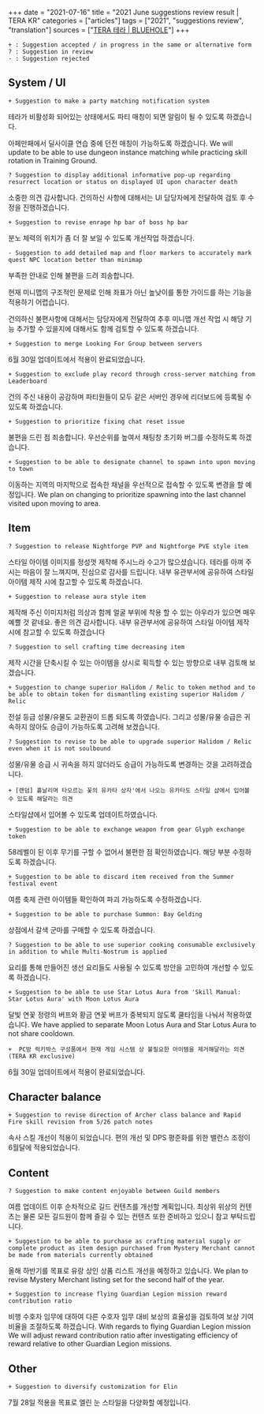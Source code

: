 +++
date = "2021-07-16"
title = "2021 June suggestions review result | TERA KR"
categories = ["articles"]
tags = ["2021", "suggestions review", "translation"]
sources = ["[TERA 테라 | BLUEHOLE](https://playtera.co.kr/news/devnotes/482)"]
+++

```
+ : Suggestion accepted / in progress in the same or alternative form 
? : Suggestion in review
- : Suggestion rejected
```

## System / UI

```
+ Suggestion to make a party matching notification system
```

테라가 비활성화 되어있는 상태에서도 파티 매칭이 되면 알림이 될 수 있도록 하겠습니다.

아페만패에서 딜사이클 연습 중에 던전 매칭이 가능하도록 하겠습니다.
We will update to be able to use dungeon instance matching while practicing skill rotation in Training Ground.

```
? Suggestion to display additional informative pop-up regarding resurrect location or status on displayed UI upon character death
```

소중한 의견 감사합니다. 건의하신 사항에 대해서는 UI 담당자에게 전달하여 검토 후 수정을 진행하겠습니다.

```
+ Suggestion to revise enrage hp bar of boss hp bar
```

분노 체력의 위치가 좀 더 잘 보일 수 있도록 개선작업 하겠습니다.

```
- Suggestion to add detailed map and floor markers to accurately mark quest NPC location better than minimap
``` 

부족한 안내로 인해 불편을 드려 죄송합니다.

현재 미니맵의 구조적인 문제로 인해 좌표가 아닌 높낮이를 통한 가이드를 하는 기능을 적용하기 어렵습니다.

건의하신 불편사항에 대해서는 담당자에게 전달하여 추후 미니맵 개선 작업 시 해당 기능 추가할 수 있을지에 대해서도 함께 검토할 수 있도록 하겠습니다.

```
+ Suggestion to merge Looking For Group between servers
```

6월 30일 업데이트에서 적용이 완료되었습니다.

```
+ Suggestion to exclude play record through cross-server matching from Leaderboard
```

건의 주신 내용이 공감하며 파티원들이 모두 같은 서버인 경우에 리더보드에 등록될 수 있도록 하겠습니다.

```
+ Suggestion to prioritize fixing chat reset issue
```

불편을 드린 점 죄송합니다. 우선순위를 높여서 채팅창 초기화 버그를 수정하도록 하겠습니다.

```
+ Suggestion to be able to designate channel to spawn into upon moving to town
```

이동하는 지역의 마지막으로 접속한 채널을 우선적으로 접속할 수 있도록 변경을 할 예정입니다.
We plan on changing to prioritize spawning into the last channel visited upon moving to area.

## Item

```
? Suggestion to release Nightforge PVP and Nightforge PVE style item 
```

스타일 아이템 이미지를 정성껏 제작해 주시느라 수고가 많으셨습니다. 테라를 아껴 주시는 마음이 잘 느껴지며, 진심으로 감사를 드립니다. 내부 유관부서에 공유하여 스타일 아이템 제작 시에 참고할 수 있도록 하겠습니다.

```
+ Suggestion to release aura style item
```

제작해 주신 이미지처럼 의상과 함께 얼굴 부위에 착용 할 수 있는 아우라가 있으면 매우 예쁠 것 같네요. 좋은 의견 감사합니다. 내부 유관부서에 공유하여 스타일 아이템 제작 시에 참고할 수 있도록 하겠습니다

```
? Suggestion to sell crafting time decreasing item
```

제작 시간을 단축시킬 수 있는 아이템을 상시로 획득할 수 있는 방향으로 내부 검토해 보겠습니다.

```
+ Suggestion to change superior Halidom / Relic to token method and to be able to obtain token for dismantling existing superior Halidom / Relic
```

전설 등급 성물/유물도 교환권이 드롭 되도록 하였습니다. 그리고 성물/유물 승급은 귀속하지 않아도 승급이 가능하도록 고려해 보겠습니다.

```
? Suggestion to revise to be able to upgrade superior Halidom / Relic even when it is not soulbound
```

성물/유물 승급 시 귀속을 하지 않더라도 승급이 가능하도록 변경하는 것을 고려하겠습니다.

```
+ [랜덤] 흩날리며 타오르는 꽃의 유카타 상자'에서 나오는 유카타도 스타일 샵에서 입어볼 수 있도록 해달라는 의견
```

스타일샵에서 입어볼 수 있도록 업데이트하였습니다.

```
+ Suggestion to be able to exchange weapon from gear Glyph exchange token
```

58레벨이 된 이후 무기를 구할 수 없어서 불편한 점 확인하였습니다. 해당 부분 수정하도록 하겠습니다.

```
+ Suggestion to be able to discard item received from the Summer festival event
```

여름 축제 관련 아이템들 확인하여 파괴 가능하도록 수정하겠습니다.

```
+ Suggestion to be able to purchase Summon: Bay Gelding
```

상점에서 갈색 군마를 구매할 수 있도록 하겠습니다.

```
? Suggestion to be able to use superior cooking consumable exclusively in addition to while Multi-Nostrum is applied
```

요리를 통해 만들어진 생선 요리들도 사용될 수 있도록 방안을 고민하여 개선할 수 있도록 하겠습니다.

```
+ Suggestion to be able to use Star Lotus Aura from 'Skill Manual: Star Lotus Aura' with Moon Lotus Aura
```

달빛 연꽃 정령의 버프와 황금 연꽃 버프가 중복되지 않도록 쿨타임을 나눠서 적용하였습니다.
We have applied to separate Moon Lotus Aura and Star Lotus Aura to not share cooldown.

```
+  PC방 럭키박스 구성품에서 현재 게임 시스템 상 불필요한 아이템을 제거해달라는 의견 (TERA KR exclusive)
```

6월 30일 업데이트에서 적용이 완료되었습니다.

## Character balance

```
+ Suggestion to revise direction of Archer class balance and Rapid Fire skill revision from 5/26 patch notes 
```

속사 스킬 개선이 적용이 되었습니다. 편의 개선 및 DPS 평준화를 위한 밸런스 조정이 6월달에 적용되었습니다.

## Content

```
? Suggestion to make content enjoyable between Guild members
```

여름 업데이트 이후 순차적으로 길드 컨텐츠를 개선할 계획입니다. 최상위 위상의 컨텐츠는 물론 모든 길드원이 함께 즐길 수 있는 컨텐츠 또한 준비하고 있으니 참고 부탁드립니다.

```
+ Suggestion to be able to purchase as crafting material supply or complete product as item design purchased from Mystery Merchant cannot be made from materials currently obtained
```

올해 하반기를 목표로 유랑 상인 상품 리스트 개선을 예정하고 있습니다.
We plan to revise Mystery Merchant listing set for the second half of the year.

```
+ Suggestion to increase flying Guardian Legion mission reward contribution ratio
```

비행 수호자 임무에 대하여 다른 수호자 임무 대비 보상의 효율성을 검토하여 보상 기여 비율을 조절하도록 하겠습니다.
With regards to flying Guardian Legion mission We will adjust reward contribution ratio after investigating efficiency of reward relative to other Guardian Legion missions.

## Other

```
+ Suggestion to diversify customization for Elin
```

7월 28일 적용을 목표로 엘린 눈 스타일을 다양화할 예정입니다.

